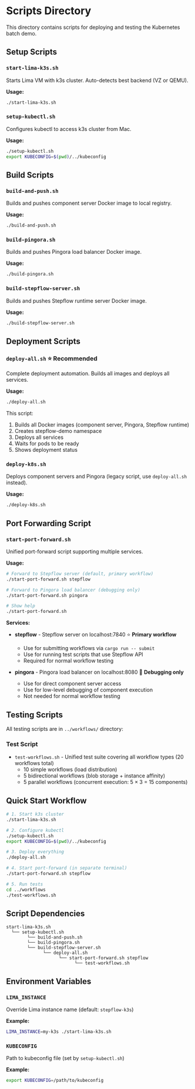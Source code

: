 # Scripts Directory

This directory contains scripts for deploying and testing the Kubernetes batch demo.

## Setup Scripts

### `start-lima-k3s.sh`
Starts Lima VM with k3s cluster. Auto-detects best backend (VZ or QEMU).

**Usage:**
```bash
./start-lima-k3s.sh
```

### `setup-kubectl.sh`
Configures kubectl to access k3s cluster from Mac.

**Usage:**
```bash
./setup-kubectl.sh
export KUBECONFIG=$(pwd)/../kubeconfig
```

## Build Scripts

### `build-and-push.sh`
Builds and pushes component server Docker image to local registry.

**Usage:**
```bash
./build-and-push.sh
```

### `build-pingora.sh`
Builds and pushes Pingora load balancer Docker image.

**Usage:**
```bash
./build-pingora.sh
```

### `build-stepflow-server.sh`
Builds and pushes Stepflow runtime server Docker image.

**Usage:**
```bash
./build-stepflow-server.sh
```

## Deployment Scripts

### `deploy-all.sh` ⭐ **Recommended**
Complete deployment automation. Builds all images and deploys all services.

**Usage:**
```bash
./deploy-all.sh
```

This script:
1. Builds all Docker images (component server, Pingora, Stepflow runtime)
2. Creates stepflow-demo namespace
3. Deploys all services
4. Waits for pods to be ready
5. Shows deployment status

### `deploy-k8s.sh`
Deploys component servers and Pingora (legacy script, use `deploy-all.sh` instead).

**Usage:**
```bash
./deploy-k8s.sh
```

## Port Forwarding Script

### `start-port-forward.sh`
Unified port-forward script supporting multiple services.

**Usage:**
```bash
# Forward to Stepflow server (default, primary workflow)
./start-port-forward.sh stepflow

# Forward to Pingora load balancer (debugging only)
./start-port-forward.sh pingora

# Show help
./start-port-forward.sh
```

**Services:**
- **stepflow** - Stepflow server on localhost:7840 ⭐ **Primary workflow**
  - Use for submitting workflows via `cargo run -- submit`
  - Use for running test scripts that use Stepflow API
  - Required for normal workflow testing

- **pingora** - Pingora load balancer on localhost:8080 🔧 **Debugging only**
  - Use for direct component server access
  - Use for low-level debugging of component execution
  - Not needed for normal workflow testing

## Testing Scripts

All testing scripts are in `../workflows/` directory:

### Test Script
- `test-workflows.sh` - Unified test suite covering all workflow types (20 workflows total)
  - 10 simple workflows (load distribution)
  - 5 bidirectional workflows (blob storage + instance affinity)
  - 5 parallel workflows (concurrent execution: 5 × 3 = 15 components)

## Quick Start Workflow

```bash
# 1. Start k3s cluster
./start-lima-k3s.sh

# 2. Configure kubectl
./setup-kubectl.sh
export KUBECONFIG=$(pwd)/../kubeconfig

# 3. Deploy everything
./deploy-all.sh

# 4. Start port-forward (in separate terminal)
./start-port-forward.sh stepflow

# 5. Run tests
cd ../workflows
./test-workflows.sh
```

## Script Dependencies

```
start-lima-k3s.sh
  └── setup-kubectl.sh
        └── build-and-push.sh
        └── build-pingora.sh
        └── build-stepflow-server.sh
              └── deploy-all.sh
                    └── start-port-forward.sh stepflow
                          └── test-workflows.sh
```

## Environment Variables

### `LIMA_INSTANCE`
Override Lima instance name (default: `stepflow-k3s`)

**Example:**
```bash
LIMA_INSTANCE=my-k3s ./start-lima-k3s.sh
```

### `KUBECONFIG`
Path to kubeconfig file (set by `setup-kubectl.sh`)

**Example:**
```bash
export KUBECONFIG=/path/to/kubeconfig
```
